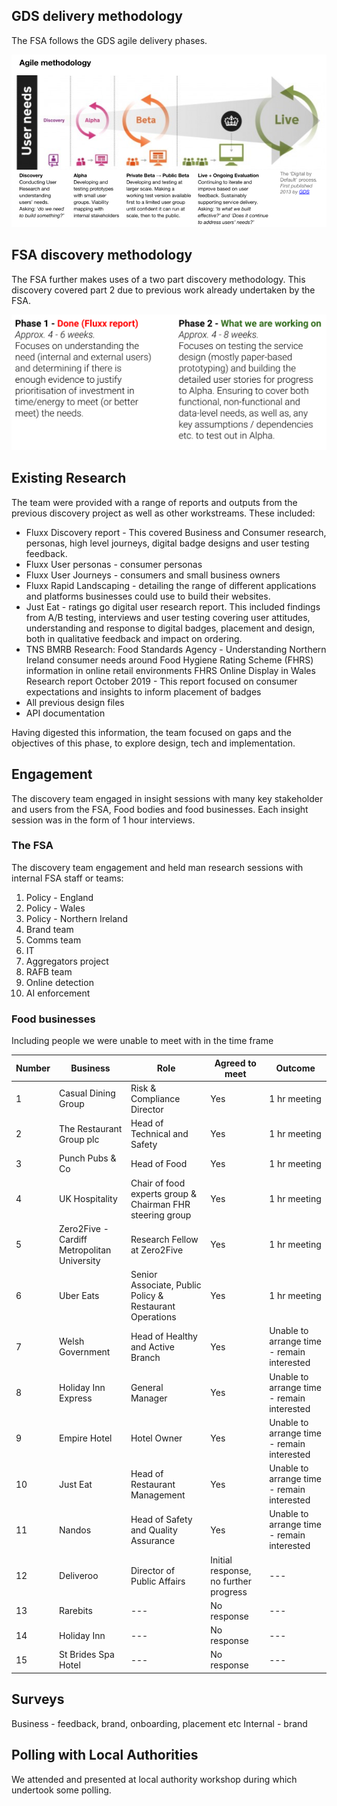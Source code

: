 
## GDS delivery methodology 

The FSA follows the GDS agile delivery phases. 

![Uploaded file](uploads/GDS_method.png)

## FSA discovery methodology

The FSA further makes uses of a two part discovery methodology. This discovery covered part 2 due to previous work already undertaken by the FSA.

![Uploaded file](uploads/two_phase_disco.png)

## Existing Research
The team were provided with a range of reports and outputs from the previous discovery project as well as other workstreams. These included:
* Fluxx Discovery report - This covered Business and Consumer research, personas, high level journeys, digital badge designs and user testing feedback.
* Fluxx User personas - consumer personas
* Fluxx User Journeys - consumers and small business owners
* Fluxx Rapid Landscaping - detailing the range of different applications and platforms businesses could use to build their websites. 
* Just Eat - ratings go digital user research report. This included findings from A/B testing, interviews and user testing covering user attitudes, understanding and response to digital badges, placement and design, both in qualitative feedback and impact on ordering.
*  TNS BMRB Research: Food Standards Agency - Understanding Northern Ireland consumer needs around Food Hygiene Rating Scheme (FHRS) information in online retail environments
FHRS Online Display in Wales Research report October 2019 - This report focused on consumer expectations and insights to inform placement of badges
* All previous design files
* API documentation

Having digested this information, the team focused on gaps and the objectives of this phase, to explore design, tech and implementation.

## Engagement

The discovery team engaged in insight sessions with many key stakeholder and users from the FSA, Food bodies and food businesses. Each insight session was in the form of 1 hour interviews. 

### The FSA
The discovery team engagement and held man research sessions with internal FSA staff or teams:  

1. Policy - England
2. Policy - Wales
3. Policy - Northern Ireland
4. Brand team
5. Comms team
6. IT 
7. Aggregators project
8. RAFB team
9. Online detection
10. AI enforcement

### Food businesses 

Including people we were unable to meet with in the time frame 

Number | Business | Role | Agreed to meet | Outcome
--- | --- | --- | --- | ---
1 | Casual Dining Group | Risk & Compliance Director | Yes | 1 hr meeting
2 | The Restaurant Group plc | Head of Technical and Safety | Yes | 1 hr meeting 
3 | Punch Pubs & Co| Head of Food | Yes | 1 hr meeting
4 | UK Hospitality | Chair of food experts group & Chairman FHR steering group | Yes | 1 hr meeting
5 | Zero2Five - Cardiff Metropolitan University | Research Fellow at Zero2Five | Yes | 1 hr meeting
6 | Uber Eats | Senior Associate, Public Policy & Restaurant Operations | Yes | 1 hr meeting
7 | Welsh Government | Head of Healthy and Active Branch | Yes | Unable to arrange time - remain interested
8 | Holiday Inn Express | General Manager | Yes | Unable to arrange time - remain interested
9 | Empire Hotel | Hotel Owner | Yes | Unable to arrange time - remain interested
10 | Just Eat | Head of Restaurant Management | Yes | Unable to arrange time - remain interested
11 | Nandos | Head of Safety and Quality Assurance | Yes | Unable to arrange time - remain interested
12 | Deliveroo | Director of Public Affairs | Initial response, no further progress | ---
13 | Rarebits | --- | No response | ---
14 | Holiday Inn | --- | No response | ---
15 | St Brides Spa Hotel | --- | No response | ---

## Surveys
Business - feedback, brand, onboarding, placement etc
Internal - brand

## Polling with Local Authorities

We attended and presented at local authority workshop during which undertook some polling. 


